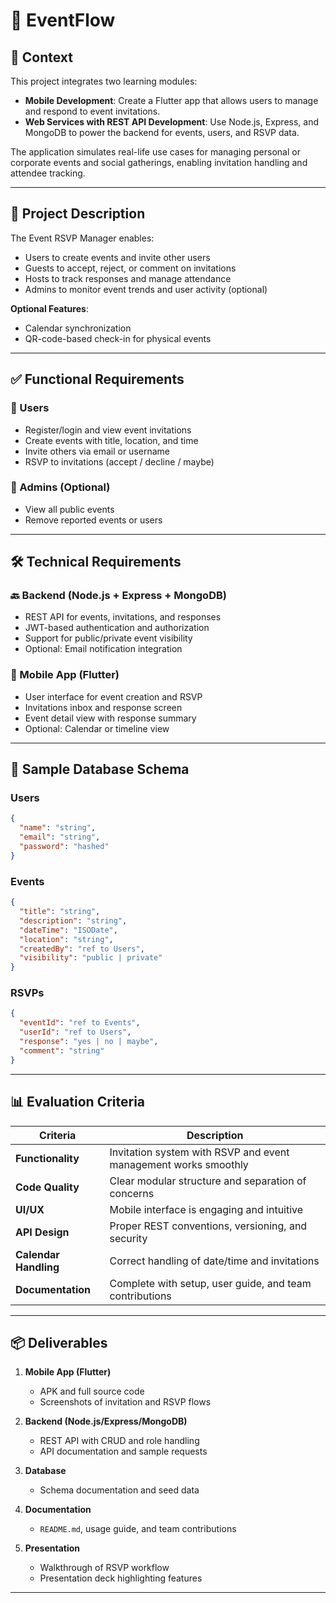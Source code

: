 # 📅 EventFlow

## 📘 Context

This project integrates two learning modules:

- **Mobile Development**: Create a Flutter app that allows users to manage and respond to event invitations.
- **Web Services with REST API Development**: Use Node.js, Express, and MongoDB to power the backend for events, users, and RSVP data.

The application simulates real-life use cases for managing personal or corporate events and social gatherings, enabling invitation handling and attendee tracking.

---

## 📝 Project Description

The Event RSVP Manager enables:

- Users to create events and invite other users
- Guests to accept, reject, or comment on invitations
- Hosts to track responses and manage attendance
- Admins to monitor event trends and user activity (optional)

**Optional Features**:

- Calendar synchronization
- QR-code-based check-in for physical events

---

## ✅ Functional Requirements

### 👥 Users

- Register/login and view event invitations
- Create events with title, location, and time
- Invite others via email or username
- RSVP to invitations (accept / decline / maybe)

### 🔧 Admins (Optional)

- View all public events
- Remove reported events or users

---

## 🛠 Technical Requirements

### 🔙 Backend (Node.js + Express + MongoDB)

- REST API for events, invitations, and responses
- JWT-based authentication and authorization
- Support for public/private event visibility
- Optional: Email notification integration

### 📱 Mobile App (Flutter)

- User interface for event creation and RSVP
- Invitations inbox and response screen
- Event detail view with response summary
- Optional: Calendar or timeline view

---

## 🧬 Sample Database Schema

### Users

```json
{
  "name": "string",
  "email": "string",
  "password": "hashed"
}
```

### Events

```json
{
  "title": "string",
  "description": "string",
  "dateTime": "ISODate",
  "location": "string",
  "createdBy": "ref to Users",
  "visibility": "public | private"
}
```

### RSVPs

```json
{
  "eventId": "ref to Events",
  "userId": "ref to Users",
  "response": "yes | no | maybe",
  "comment": "string"
}
```

---

## 📊 Evaluation Criteria

| Criteria              | Description                                                     |
| --------------------- | --------------------------------------------------------------- |
| **Functionality**     | Invitation system with RSVP and event management works smoothly |
| **Code Quality**      | Clear modular structure and separation of concerns              |
| **UI/UX**             | Mobile interface is engaging and intuitive                      |
| **API Design**        | Proper REST conventions, versioning, and security               |
| **Calendar Handling** | Correct handling of date/time and invitations                   |
| **Documentation**     | Complete with setup, user guide, and team contributions         |

---

## 📦 Deliverables

1. **Mobile App (Flutter)**

   * APK and full source code
   * Screenshots of invitation and RSVP flows

2. **Backend (Node.js/Express/MongoDB)**

   * REST API with CRUD and role handling
   * API documentation and sample requests

3. **Database**

   * Schema documentation and seed data

4. **Documentation**

   * `README.md`, usage guide, and team contributions

5. **Presentation**

   * Walkthrough of RSVP workflow
   * Presentation deck highlighting features

---



